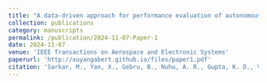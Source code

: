 ```yaml
---
title: "A data-driven approach for performance evaluation of autonomous evtols"
collection: publications
category: manuscripts
permalink: /publication/2024-11-07-Paper-1
date: 2024-11-07
venue: 'IEEE Transactions on Aerospace and Electronic Systems'
paperurl: 'http://xuyangabert.github.io/files/paper1.pdf'
citation: 'Sarkar, M., Yan, X., Gebru, B., Nuhu, A. R., Gupta, K. D., Vamvoudakis, K. G., & Homaifar, A. (2024). A data-driven approach for performance evaluation of autonomous evtols. IEEE Transactions on Aerospace and Electronic Systems.'
---
```

